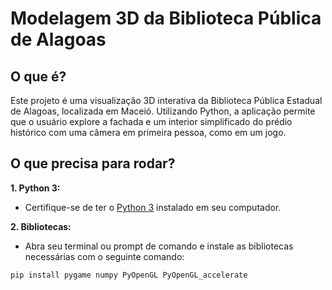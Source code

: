 # Modelagem 3D da Biblioteca Pública de Alagoas

## O que é?

Este projeto é uma visualização 3D interativa da Biblioteca Pública Estadual de Alagoas, localizada em Maceió. Utilizando Python, a aplicação permite que o usuário explore a fachada e um interior simplificado do prédio histórico com uma câmera em primeira pessoa, como em um jogo.

## O que precisa para rodar?

**1. Python 3:**
   - Certifique-se de ter o [Python 3](https://www.python.org/downloads/) instalado em seu computador.

**2. Bibliotecas:**
   - Abra seu terminal ou prompt de comando e instale as bibliotecas necessárias com o seguinte comando:
   ```bash
   pip install pygame numpy PyOpenGL PyOpenGL_accelerate
